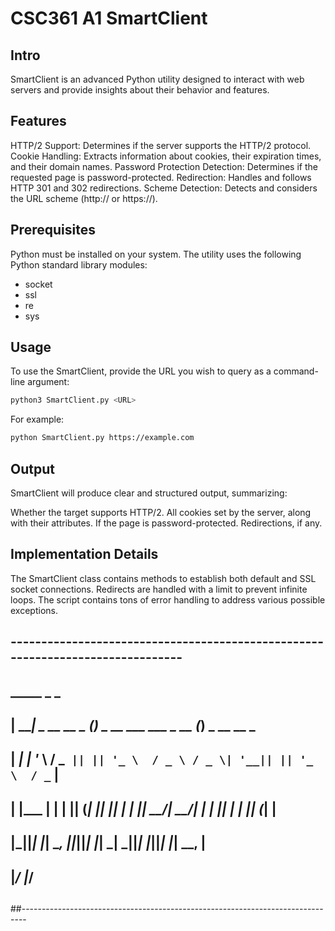 # CSC361 A1 SmartClient

## Intro

SmartClient is an advanced Python utility designed to interact with web servers and provide insights about their behavior and features.

## Features

HTTP/2 Support: Determines if the server supports the HTTP/2 protocol.
Cookie Handling: Extracts information about cookies, their expiration times, and their domain names.
Password Protection Detection: Determines if the requested page is password-protected.
Redirection: Handles and follows HTTP 301 and 302 redirections.
Scheme Detection: Detects and considers the URL scheme (http:// or https://).

## Prerequisites

Python must be installed on your system. The utility uses the following Python standard library modules:

- socket
- ssl
- re
- sys
  
## Usage

To use the SmartClient, provide the URL you wish to query as a command-line argument:

```bash
python3 SmartClient.py <URL>
```

For example:

```bash
python SmartClient.py https://example.com
```

## Output

SmartClient will produce clear and structured output, summarizing:

Whether the target supports HTTP/2.
All cookies set by the server, along with their attributes.
If the page is password-protected.
Redirections, if any.

## Implementation Details
The SmartClient class contains methods to establish both default and SSL socket connections.
Redirects are handled with a limit to prevent infinite loops.
The script contains tons of error handling to address various possible exceptions.

## -------------------------------------------------------------------------------
##     _____                _                           _
##    | ____| _ __    __ _ (_) _ __    ___   ___  _ __ (_) _ __    __ _
##    |  _|  | '_ \  / _` || || '_ \  / _ \ / _ \| '__|| || '_ \  / _` |
##    | |___ | | | || (_| || || | | ||  __/|  __/| |   | || | | || (_| |
##    |_____||_| |_| \__, ||_||_| |_| \___| \___||_|   |_||_| |_| \__, |
##                    |___/                                        |___/
##
##-------------------------------------------------------------------------------
